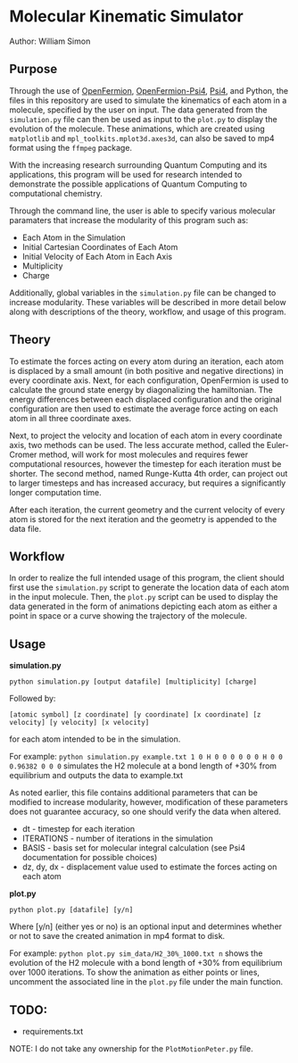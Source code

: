 # Molecular Kinematic Simulator

Author: William Simon

## Purpose
Through the use of [OpenFermion](https://github.com/quantumlib/OpenFermion), 
[OpenFermion-Psi4](https://github.com/quantumlib/OpenFermion-Psi4),
[Psi4](http://psicode.org/), and Python, the files in this repository are used to simulate the 
kinematics of each atom in a molecule, specified by the user on input. The data generated from 
the `simulation.py` file can then be used as input to the `plot.py` to display the evolution
of the molecule. These animations, which are created using `matplotlib` and `mpl_toolkits.mplot3d.axes3d`,
can also be saved to mp4 format using the `ffmpeg` package.

With the increasing research surrounding Quantum Computing and its applications, this program
will be used for research intended to demonstrate the possible applications of Quantum Computing to
computational chemistry. 

Through the command line, the user is able to specify various molecular paramaters that increase the
modularity of this program such as:
  * Each Atom in the Simulation 
  * Initial Cartesian Coordinates of Each Atom
  * Initial Velocity of Each Atom in Each Axis
  * Multiplicity 
  * Charge 
  
Additionally, global variables in the `simulation.py` file can be changed to increase modularity.
These variables will be described in more detail below along with descriptions of the theory, workflow, 
and usage of this program.

## Theory
To estimate the forces acting on every atom during an iteration, each atom is displaced by a small amount
(in both positive and negative directions) in every coordinate axis. Next, for each configuration, OpenFermion
is used to calculate the ground state energy by diagonalizing the hamiltonian. The energy differences between each displaced configuration
and the original configuration are then used to estimate the average force acting on each atom in all three
coordinate axes.

Next, to project the velocity and location of each atom in every coordinate axis, two methods can be used. The less
accurate method, called the Euler-Cromer method, will work for most molecules and requires fewer computational resources, 
however the timestep for each iteration must be shorter. The second method, named Runge-Kutta 4th order, can project
out to larger timesteps and has increased accuracy, but requires a significantly longer computation time. 

After each iteration, the current geometry and the current velocity of every atom is stored for the next iteration and the
geometry is appended to the data file.

## Workflow
In order to realize the full intended usage of this program, the client should first use the 
`simulation.py` script to generate the location data of each atom in the input molecule. Then,
the `plot.py` script can be used to display the data generated in the form of animations depicting
each atom as either a point in space or a curve showing the trajectory of the molecule.

## Usage
**simulation.py**

`python simulation.py [output datafile] [multiplicity] [charge]`

Followed by:

`[atomic symbol] [z coordinate] [y coordinate] [x coordinate] [z velocity] [y velocity] [x velocity]`

for each atom intended to be in the simulation.

For example: `python simulation.py example.txt 1 0 H 0 0 0 0 0 0 H 0 0 0.96382 0 0 0` 
simulates the H2 molecule at a bond length of +30% from equilibrium and outputs the data to example.txt

As noted earlier, this file contains additional parameters that can be modified to increase modularity, however, modification of
these parameters does not guarantee accuracy, so one should verify the data when altered.
  * dt - timestep for each iteration
  * ITERATIONS - number of iterations in the simulation
  * BASIS - basis set for molecular integral calculation (see Psi4 documentation for possible choices)
  * dz, dy, dx - displacement value used to estimate the forces acting on each atom 


**plot.py**

`python plot.py [datafile] [y/n]`

Where [y/n] (either yes or no) is an optional input and determines whether or not to save the 
created animation in mp4 format to disk.

For example: `python plot.py sim_data/H2_30%_1000.txt n` shows the evolution of the H2 molecule
with a bond length of +30% from equilibrium over 1000 iterations. To show the animation as either
points or lines, uncomment the associated line in the `plot.py` file under the main function. 

## TODO:
  * requirements.txt
  

NOTE: I do not take any ownership for the `PlotMotionPeter.py` file. 
